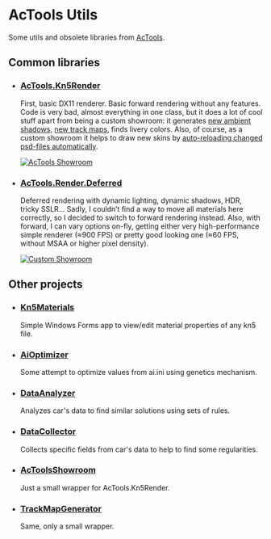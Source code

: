 # AcTools Utils

Some utils and obsolete libraries from [AcTools](https://github.com/gro-ove/actools/).

## Common libraries

- ### [AcTools.Kn5Render](https://github.com/gro-ove/actools-utils/tree/master/AcTools.Kn5Render)
    First, basic DX11 renderer. Basic forward rendering without any features. Code is very bad, almost everything in one class, but it does a lot of cool stuff apart from being a custom showroom: it generates [new ambient shadows](http://i.imgur.com/i4vsn0M.png), [new track maps](https://i2.wp.com/i.imgur.com/mjnn0Rr.png), finds livery colors. Also, of course, as a custom showroom it helps to draw new skins by [auto-reloading changed psd-files automatically](https://www.youtube.com/watch?v=-pGj1zKXgY0).

    [![AcTools Showroom](https://ascobash.files.wordpress.com/2015/10/uzmhnps.png?w=320)](https://ascobash.files.wordpress.com/2015/10/uzmhnps.png)
    
- ### [AcTools.Render.Deferred](https://github.com/gro-ove/actools-utils/tree/master/AcTools.Render.Deferred)
    Deferred rendering with dynamic lighting, dynamic shadows, HDR, tricky SSLR… Sadly, I couldn’t find a way to move all materials here correctly, so I decided to switch to forward rendering instead. Also, with forward, I can vary options on-fly, getting either very high-performance simple renderer (≈900 FPS) or pretty good looking one (≈60 FPS, without MSAA or higher pixel density).

    [![Custom Showroom](https://trello-attachments.s3.amazonaws.com/5717c5d2feb66091a673f1e8/1920x1080/237d1513a35509f5c48d969bdf4abd02/__custom_showroom_1461797524.jpg)](https://trello-attachments.s3.amazonaws.com/5717c5d2feb66091a673f1e8/1920x1080/237d1513a35509f5c48d969bdf4abd02/__custom_showroom_1461797524.jpg)
    
## Other projects

- ### [Kn5Materials](https://github.com/gro-ove/actools-utils/tree/master/Kn5Materials)
    Simple Windows Forms app to view/edit material properties of any kn5 file.

- ### [AiOptimizer](https://github.com/gro-ove/actools-utils/tree/master/AiOptimizer)
    Some attempt to optimize values from ai.ini using genetics mechanism.

- ### [DataAnalyzer](https://github.com/gro-ove/actools-utils/tree/master/DataAnalyzer)
    Analyzes car's data to find similar solutions using sets of rules.

- ### [DataCollector](https://github.com/gro-ove/actools-utils/tree/master/DataCollector)
    Collects specific fields from car's data to help to find some regularities.

- ### [AcToolsShowroom](https://github.com/gro-ove/actools-utils/tree/master/AcToolsShowroom)
    Just a small wrapper for AcTools.Kn5Render.

- ### [TrackMapGenerator](https://github.com/gro-ove/actools-utils/tree/master/TrackMapGenerator)
    Same, only a small wrapper.
